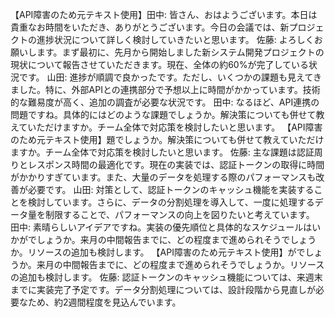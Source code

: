 【API障害のため元テキスト使用】田中: 皆さん、おはようございます。本日は貴重なお時間をいただき、ありがとうございます。今日の会議では、新プロジェクトの進捗状況について詳しく検討していきたいと思います。
佐藤: よろしくお願いします。まず最初に、先月から開始しました新システム開発プロジェクトの現状について報告させていただきます。現在、全体の約60%が完了している状況です。
山田: 進捗が順調で良かったです。ただし、いくつかの課題も見えてきました。特に、外部APIとの連携部分で予想以上に時間がかかっています。技術的な難易度が高く、追加の調査が必要な状況です。
田中: なるほど、API連携の問題ですね。具体的にはどのような課題でしょうか。解決策についても併せて教えていただけますか。チーム全体で対応策を検討したいと思います。
【API障害のため元テキスト使用】題でしょうか。解決策についても併せて教えていただけますか。チーム全体で対応策を検討したいと思います。
佐藤: 主な課題は認証周りとレスポンス時間の最適化です。現在の実装では、認証トークンの取得に時間がかかりすぎています。また、大量のデータを処理する際のパフォーマンスも改善が必要です。
山田: 対策として、認証トークンのキャッシュ機能を実装することを検討しています。さらに、データの分割処理を導入して、一度に処理するデータ量を制限することで、パフォーマンスの向上を図りたいと考えています。
田中: 素晴らしいアイデアですね。実装の優先順位と具体的なスケジュールはいかがでしょうか。来月の中間報告までに、どの程度まで進められそうでしょうか。リソースの追加も検討します。
【API障害のため元テキスト使用】がでしょうか。来月の中間報告までに、どの程度まで進められそうでしょうか。リソースの追加も検討します。
佐藤: 認証トークンのキャッシュ機能については、来週末までに実装完了予定です。データ分割処理については、設計段階から見直しが必要なため、約2週間程度を見込んでいます。